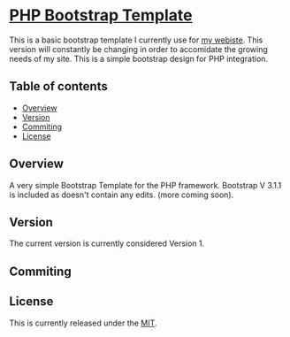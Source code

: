 # [PHP Bootstrap Template](https://github.com/Tikal-Interactive/PHP-Bootstrap-template#)
This is a basic bootstrap template I currently use for [my webiste](http://template.thesheriff.me). This version will constantly be changing in order to accomidate the growing needs of my site. This is a simple bootstrap design for PHP integration.

## Table of contents
- [Overview](#overview)
- [Version](#version)
- [Commiting](#comiting)
- [License](#License)


## Overview
A very simple Bootstrap Template for the PHP framework. Bootstrap V 3.1.1 is included as doesn't contain any edits.
(more coming soon).

## Version
The current version is currently considered Version 1.

## Commiting


## License
This is currently released under the [MIT](https://github.com/Tikal-Interactive/PHP-Bootstrap-template/blob/master/LICENSE).

